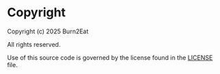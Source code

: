 # Copyright

Copyright (c) 2025 Burn2Eat

All rights reserved.

Use of this source code is governed by the license found in the [LICENSE](LICENSE) file.
